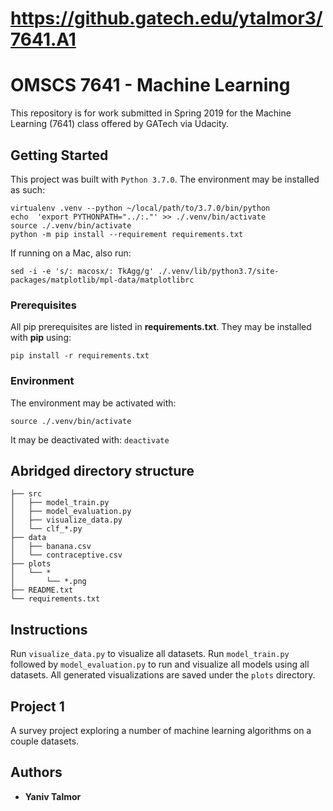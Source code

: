 https://github.gatech.edu/ytalmor3/7641.A1
==========================================

# OMSCS 7641 - Machine Learning

This repository is for work submitted in Spring 2019 for the
Machine Learning (7641) class offered by GATech via Udacity.

## Getting Started

This project was built with `Python 3.7.0`.
The environment may be installed as such:
```
virtualenv .venv --python ~/local/path/to/3.7.0/bin/python
echo  'export PYTHONPATH="../:."' >> ./.venv/bin/activate
source ./.venv/bin/activate
python -m pip install --requirement requirements.txt
```

If running on a Mac, also run:
```
sed -i -e 's/: macosx/: TkAgg/g' ./.venv/lib/python3.7/site-packages/matplotlib/mpl-data/matplotlibrc
```

### Prerequisites

All pip prerequisites are listed in **requirements.txt**.
They may be installed with **pip** using:
```
pip install -r requirements.txt
```

### Environment
The environment may be activated with:
```
source ./.venv/bin/activate
```
It may be deactivated with: `deactivate`


## Abridged directory structure
```
├── src
│   ├── model_train.py
│   ├── model_evaluation.py
│   ├── visualize_data.py
│   └── clf_*.py
├── data
│   ├── banana.csv
│   └── contraceptive.csv
├── plots
│   └── *
│       └── *.png
├── README.txt
└── requirements.txt
```

## Instructions
Run `visualize_data.py` to visualize all datasets.
Run `model_train.py` followed by `model_evaluation.py` to run and visualize
all models using all datasets.
All generated visualizations are saved under the `plots` directory.


## Project 1
A survey project exploring a number of machine learning algorithms on a couple datasets.


## Authors
* **Yaniv Talmor**
